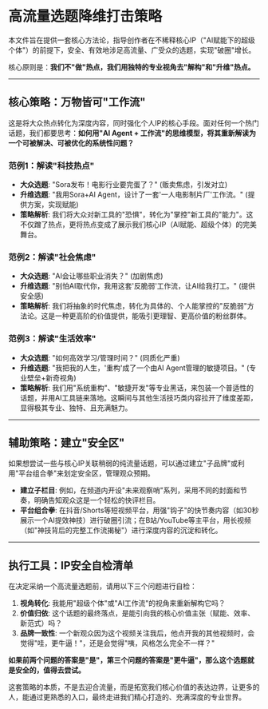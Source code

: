 # 高流量选题降维打击策略

本文件旨在提供一套核心方法论，指导创作者在不稀释核心IP（"AI赋能下的超级个体"）的前提下，安全、有效地涉足高流量、广受众的选题，实现"破圈"增长。

核心原则是：**我们不"做"热点，我们用独特的专业视角去"解构"和"升维"热点。**

---

## 核心策略：万物皆可"工作流"

这是将大众热点转化为深度内容，同时强化个人IP的核心手段。面对任何一个热门话题，我们都要思考：**如何用"AI Agent + 工作流"的思维模型，将其重新解读为一个可被解决、可被优化的系统性问题？**

### 范例1：解读"科技热点"
-   **大众选题**: "Sora发布！电影行业要完蛋了？" (贩卖焦虑，引发对立)
-   **升维选题**: "我用Sora+AI Agent，设计了一套'一人电影制片厂'工作流。" (提供方案，实现赋能)
-   **策略解析**: 我们将大众对新工具的"恐惧"，转化为"掌控"新工具的"能力"。这不仅蹭了热点，更将热点变成了展示我们核心IP（AI赋能、超级个体）的完美舞台。

### 范例2：解读"社会焦虑"
-   **大众选题**: "AI会让哪些职业消失？" (加剧焦虑)
-   **升维选题**: "别怕AI取代你，我用这套'反脆弱'工作流，让AI给我打工。" (提供安全感)
-   **策略解析**: 我们将抽象的时代焦虑，转化为具体的、个人能掌控的"反脆弱"方法论。这是一种更高阶的价值提供，能吸引更理智、更高价值的粉丝群体。

### 范例3：解读"生活效率"
-   **大众选题**: "如何高效学习/管理时间？" (同质化严重)
-   **升维选题**: "我把我的人生，'重构'成了一个由AI Agent管理的敏捷项目。" (专业壁垒+新奇视角)
-   **策略解析**: 我们用"系统重构"、"敏捷开发"等专业黑话，来包装一个普适性的话题，并用AI工具链来落地。这瞬间与其他生活技巧类内容拉开了维度差距，显得极其专业、独特、且充满魅力。

---

## 辅助策略：建立"安全区"

如果想尝试一些与核心IP关联稍弱的纯流量话题，可以通过建立"子品牌"或利用"平台组合拳"来划定安全区，管理观众预期。

-   **建立子栏目**: 例如，在频道内开设"未来观察哨"系列，采用不同的封面和节奏，明确告知观众这是一个轻松的快评栏目。
-   **平台组合拳**: 在抖音/Shorts等短视频平台，用强"钩子"的快节奏内容（如30秒展示一个AI提效神技）进行破圈引流；在B站/YouTube等主平台，用长视频（如"神技背后的完整工作流揭秘"）进行深度内容的沉淀和转化。

---

## 执行工具：IP安全自检清单

在决定采纳一个高流量选题前，请用以下三个问题进行自检：

1.  **视角转化**: 我能用"超级个体"或"AI工作流"的视角来重新解构它吗？
2.  **价值归依**: 这个话题的最终落点，是能引向我的核心价值主张（赋能、效率、新范式）吗？
3.  **品牌一致性**: 一个新观众因为这个视频关注我后，他点开我的其他视频时，会觉得"哇，更牛逼！"，还是会觉得"咦，风格怎么完全不一样？"

**如果前两个问题的答案是"是"，第三个问题的答案是"更牛逼"，那么这个选题就是安全的，值得去尝试。**

这套策略的本质，不是去迎合流量，而是拓宽我们核心价值的表达边界，让更多的人，能通过更熟悉的入口，最终走进我们精心打造的、充满深度的专业世界。 